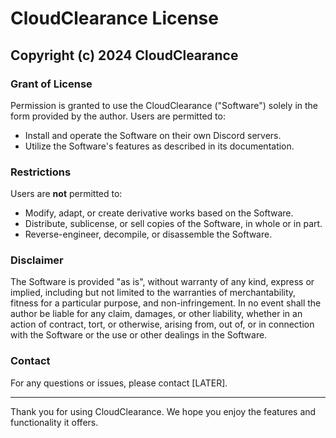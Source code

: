 # CloudClearance License

## Copyright (c) 2024 CloudClearance

### Grant of License

Permission is granted to use the CloudClearance ("Software") solely in the form provided by the author. Users are permitted to:

- Install and operate the Software on their own Discord servers.
- Utilize the Software's features as described in its documentation.

### Restrictions

Users are **not** permitted to:

- Modify, adapt, or create derivative works based on the Software.
- Distribute, sublicense, or sell copies of the Software, in whole or in part.
- Reverse-engineer, decompile, or disassemble the Software.

### Disclaimer

The Software is provided "as is", without warranty of any kind, express or implied, including but not limited to the warranties of merchantability, fitness for a particular purpose, and non-infringement. In no event shall the author be liable for any claim, damages, or other liability, whether in an action of contract, tort, or otherwise, arising from, out of, or in connection with the Software or the use or other dealings in the Software.

### Contact

For any questions or issues, please contact [LATER].

---

Thank you for using CloudClearance. We hope you enjoy the features and functionality it offers.
